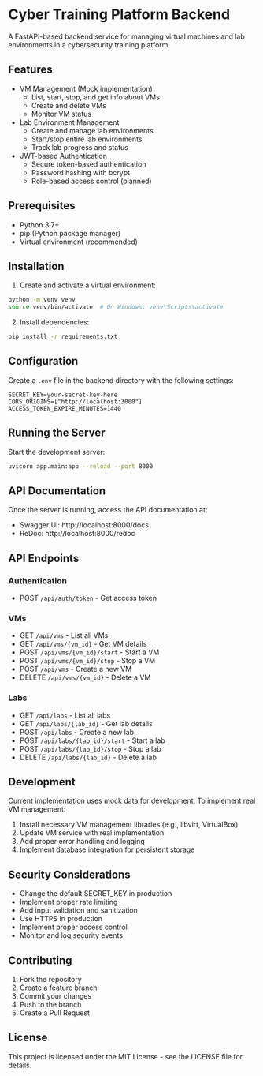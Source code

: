 # Cyber Training Platform Backend

A FastAPI-based backend service for managing virtual machines and lab environments in a cybersecurity training platform.

## Features

- VM Management (Mock implementation)
  - List, start, stop, and get info about VMs
  - Create and delete VMs
  - Monitor VM status
- Lab Environment Management
  - Create and manage lab environments
  - Start/stop entire lab environments
  - Track lab progress and status
- JWT-based Authentication
  - Secure token-based authentication
  - Password hashing with bcrypt
  - Role-based access control (planned)

## Prerequisites

- Python 3.7+
- pip (Python package manager)
- Virtual environment (recommended)

## Installation

1. Create and activate a virtual environment:
```bash
python -m venv venv
source venv/bin/activate  # On Windows: venv\Scripts\activate
```

2. Install dependencies:
```bash
pip install -r requirements.txt
```

## Configuration

Create a `.env` file in the backend directory with the following settings:

```env
SECRET_KEY=your-secret-key-here
CORS_ORIGINS=["http://localhost:3000"]
ACCESS_TOKEN_EXPIRE_MINUTES=1440
```

## Running the Server

Start the development server:
```bash
uvicorn app.main:app --reload --port 8000
```

## API Documentation

Once the server is running, access the API documentation at:
- Swagger UI: http://localhost:8000/docs
- ReDoc: http://localhost:8000/redoc

## API Endpoints

### Authentication
- POST `/api/auth/token` - Get access token

### VMs
- GET `/api/vms` - List all VMs
- GET `/api/vms/{vm_id}` - Get VM details
- POST `/api/vms/{vm_id}/start` - Start a VM
- POST `/api/vms/{vm_id}/stop` - Stop a VM
- POST `/api/vms` - Create a new VM
- DELETE `/api/vms/{vm_id}` - Delete a VM

### Labs
- GET `/api/labs` - List all labs
- GET `/api/labs/{lab_id}` - Get lab details
- POST `/api/labs` - Create a new lab
- POST `/api/labs/{lab_id}/start` - Start a lab
- POST `/api/labs/{lab_id}/stop` - Stop a lab
- DELETE `/api/labs/{lab_id}` - Delete a lab

## Development

Current implementation uses mock data for development. To implement real VM management:

1. Install necessary VM management libraries (e.g., libvirt, VirtualBox)
2. Update VM service with real implementation
3. Add proper error handling and logging
4. Implement database integration for persistent storage

## Security Considerations

- Change the default SECRET_KEY in production
- Implement proper rate limiting
- Add input validation and sanitization
- Use HTTPS in production
- Implement proper access control
- Monitor and log security events

## Contributing

1. Fork the repository
2. Create a feature branch
3. Commit your changes
4. Push to the branch
5. Create a Pull Request

## License

This project is licensed under the MIT License - see the LICENSE file for details.
